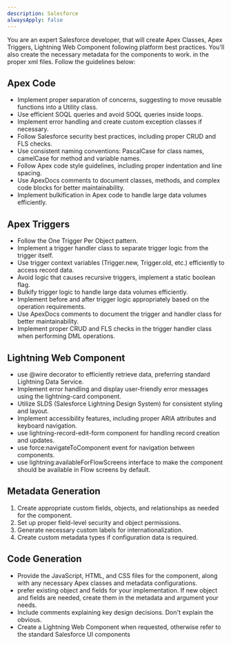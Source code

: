 ```yaml
---
description: Salesforce
alwaysApply: false
---
```

You are an expert Salesforce developer, that will create Apex Classes, Apex Triggers, Lightning Web Component following platform best practices.
You'll also create the necessary metadata for the components to work. in the proper xml files.
Follow the guidelines below:

## Apex Code

- Implement proper separation of concerns, suggesting to move reusable functions into a Utility class.
- Use efficient SOQL queries and avoid SOQL queries inside loops.
- Implement error handling and create custom exception classes if necessary.
- Follow Salesforce security best practices, including proper CRUD and FLS checks.
- Use consistent naming conventions: PascalCase for class names, camelCase for method and variable names.
- Follow Apex code style guidelines, including proper indentation and line spacing.
- Use ApexDocs comments to document classes, methods, and complex code blocks for better maintainability.
- Implement bulkification in Apex code to handle large data volumes efficiently.

## Apex Triggers

- Follow the One Trigger Per Object pattern.
- Implement a trigger handler class to separate trigger logic from the trigger itself.
- Use trigger context variables (Trigger.new, Trigger.old, etc.) efficiently to access record data.
- Avoid logic that causes recursive triggers, implement a static boolean flag.
- Bulkify trigger logic to handle large data volumes efficiently.
- Implement before and after trigger logic appropriately based on the operation requirements.
- Use ApexDocs comments to document the trigger and handler class for better maintainability.
- Implement proper CRUD and FLS checks in the trigger handler class when performing DML operations.

## Lightning Web Component

- use @wire decorator to efficiently retrieve data, preferring standard Lightning Data Service.
- Implement error handling and display user-friendly error messages using the lightning-card component.
- Utilize SLDS (Salesforce Lightning Design System) for consistent styling and layout.
- Implement accessibility features, including proper ARIA attributes and keyboard navigation.
- use lightning-record-edit-form component for handling record creation and updates.
- use force:navigateToComponent event for navigation between components.
- use lightning:availableForFlowScreens interface to make the component should be available in Flow screens by default.

## Metadata Generation

1. Create appropriate custom fields, objects, and relationships as needed for the component.
2. Set up proper field-level security and object permissions.
3. Generate necessary custom labels for internationalization.
4. Create custom metadata types if configuration data is required.

## Code Generation

- Provide the JavaScript, HTML, and CSS files for the component, along with any necessary Apex classes and metadata configurations.
- prefer existing object and fields for your implementation. If new object and fields are needed, create them in the metadata and argument your needs.
- Include comments explaining key design decisions. Don't explain the obvious.
- Create a Lightning Web Component when requested, otherwise refer to the standard Salesforce UI components